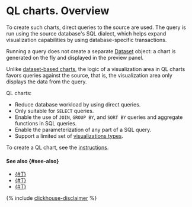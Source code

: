 # QL charts. Overview


To create such charts, direct queries to the source are used. The query is run using the source database's SQL dialect, which helps expand visualization capabilities by using database-specific transactions.


Running a query does not create a separate [Dataset](../dataset/index.md) object: a chart is generated on the fly and displayed in the preview panel.

Unlike [dataset-based charts](dataset-based-charts.md), the logic of a visualization area in QL charts favors queries against the source, that is, the visualization area only displays the data from the query.


QL charts:

* Reduce database workload by using direct queries.
* Only suitable for `SELECT` queries.
* Enable the use of `JOIN`, `GROUP BY`, and `SORT BY` queries and aggregate functions in SQL queries.
* Enable the parameterization of any part of a SQL query.
* Support a limited set of [visualizations types](../../visualization-ref/index.md).


To create a QL chart, see the [instructions](../../operations/chart/create-sql-chart.md).

#### See also {#see-also}

* [{#T}](../../operations/chart/create-sql-chart.md)
* [{#T}](../../concepts/chart/index.md)
* [{#T}](../../operations/chart/create-chart.md)

{% include [clickhouse-disclaimer](../../../_includes/clickhouse-disclaimer.md) %}